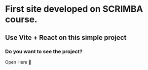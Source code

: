 # First site developed on SCRIMBA course.

## Use Vite + React on this simple project

### Do you want to see the project?
<a src="https://main--stately-macaron-7445fd.netlify.app/">Open Here :dart:</a>